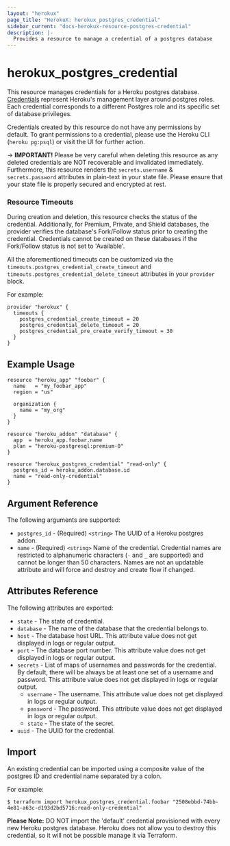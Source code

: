 ```yaml
---
layout: "herokux"
page_title: "HerokuX: herokux_postgres_credential"
sidebar_current: "docs-herokux-resource-postgres-credential"
description: |-
  Provides a resource to manage a credential of a postgres database
---
```


# herokux\_postgres\_credential

This resource manages credentials for a Heroku postgres database. [Credentials](https://devcenter.heroku.com/articles/heroku-postgresql-credentials)
represent Heroku's management layer around postgres roles. Each credential corresponds to a different
Postgres role and its specific set of database privileges.

Credentials created by this resource do not have any permissions by default. To grant permissions to a credential,
please use the Heroku CLI (`heroku pg:psql`) or visit the UI for further action.

-> **IMPORTANT!**
Please be very careful when deleting this resource as any deleted credentials are NOT recoverable and invalidated immediately.
Furthermore, this resource renders the `secrets.username` & `secrets.password` attributes in plain-text in your state file.
Please ensure that your state file is properly secured and encrypted at rest.

### Resource Timeouts
During creation and deletion, this resource checks the status of the credential. Additionally, for Premium, Private,
and Shield databases, the provider verifies the database's Fork/Follow status prior to creating the credential.
Credentials cannot be created on these databases if the Fork/Follow status is not set to 'Available'.

All the aforementioned timeouts can be customized via the `timeouts.postgres_credential_create_timeout` and
`timeouts.postgres_credential_delete_timeout` attributes in your `provider` block.

For example:

```hcl-terraform
provider "herokux" {
  timeouts {
    postgres_credential_create_timeout = 20
    postgres_credential_delete_timeout = 20
    postgres_credential_pre_create_verify_timeout = 30
  }
}
```

## Example Usage

```hcl-terraform
resource "heroku_app" "foobar" {
  name   = "my_foobar_app"
  region = "us"

  organization {
    name = "my_org"
  }
}

resource "heroku_addon" "database" {
  app  = heroku_app.foobar.name
  plan = "heroku-postgresql:premium-0"
}

resource "herokux_postgres_credential" "read-only" {
  postgres_id = heroku_addon.database.id
  name = "read-only-credential"
}
```

## Argument Reference

The following arguments are supported:

* `postgres_id` - (Required) `<string>` The UUID of a Heroku postgres addon.
* `name` - (Required) `<string>` Name of the credential. Credential names are restricted to alphanumeric characters
  (`-` and `_` are supported) and cannot be longer than 50 characters. Names are not an updatable attribute and will
  force and destroy and create flow if changed.

## Attributes Reference

The following attributes are exported:

* `state` - The state of credential.
* `database` - The name of the database that the credential belongs to.
* `host` - The database host URL. This attribute value does not get displayed in logs or regular output.
* `port` - The database port number. This attribute value does not get displayed in logs or regular output.
* `secrets` - List of maps of usernames and passwords for the credential. By default, there will be always be at least
one set of a username and password. This attribute value does not get displayed in logs or regular output.
    * `username` - The username. This attribute value does not get displayed in logs or regular output.
    * `password` - The password. This attribute value does not get displayed in logs or regular output.
    * `state` - The state of the secret.
* `uuid` - The UUID for the credential.

## Import

An existing credential can be imported using a composite value
of the postgres ID and credential name separated by a colon.

For example:

```shell script
$ terraform import herokux_postgres_credential.foobar "2508ebbd-74bb-4e81-a63c-d193d2bd5716:read-only-credential"
```

**Please Note:** DO NOT import the 'default' credential provisioned with every new Heroku postgres database.
Heroku does not allow you to destroy this credential, so it will not be possible manage it via Terraform.
